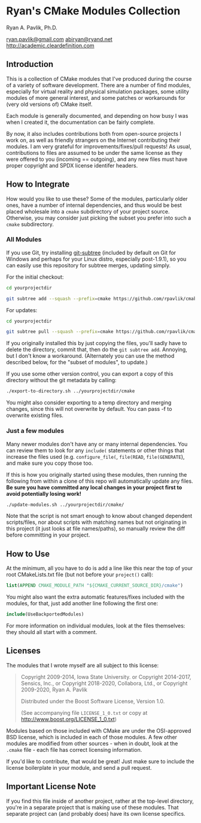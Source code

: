 # Ryan's CMake Modules Collection

Ryan A. Pavlik, Ph.D.

<ryan.pavlik@gmail.com> <abiryan@ryand.net>
<http://academic.cleardefinition.com>

<!--
Copyright 2009-2014, Iowa State University
Copyright 2014-2017, Sensics, Inc.
Copyright 2018-2020, Collabora, Ltd.
Copyright 2009-2020, Ryan A. Pavlik
Copyright 2011-2020, Contributors

SPDX-License-Identifier: BSL-1.0
-->

## Introduction

This is a collection of CMake modules that I've produced during the course
of a variety of software development.  There are a number of find modules,
especially for virtual reality and physical simulation packages, some utility
modules of more general interest, and some patches or workarounds for
(very old versions of) CMake itself.

Each module is generally documented, and depending on how busy I was
when I created it, the documentation can be fairly complete.

By now, it also includes contributions both from open-source projects I work on,
as well as friendly strangers on the Internet contributing their modules. I am
very grateful for improvements/fixes/pull requests! As usual, contributions to
files are assumed to be under the same license as they were offered to you
(incoming == outgoing), and any new files must have proper copyright and SPDX
license identifer headers.

## How to Integrate

How would you like to use these? Some of the modules, particularly older ones,
have a number of internal dependencies, and thus would be best placed wholesale
into a `cmake` subdirectory of your project source. Otherwise, you may consider
just picking the subset you prefer into such a `cmake` subdirectory.

### All Modules

If you use Git, try installing [git-subtree][1] (included by default on
Git for Windows and perhaps for your Linux distro, especially post-1.9.1), so
you can easily use this repository for subtree merges, updating simply.

For the initial checkout:

```sh
cd yourprojectdir

git subtree add --squash --prefix=cmake https://github.com/rpavlik/cmake-modules.git main
```

For updates:

```sh
cd yourprojectdir

git subtree pull --squash --prefix=cmake https://github.com/rpavlik/cmake-modules.git main
```

If you originally installed this by just copying the files, you'll sadly have to
delete the directory, commit that, then do the `git subtree add`. Annoying, but
I don't know a workaround. (Alternately you can use the method described below,
for the "subset of modules", to update.)

If you use some other version control, you can export a copy of this directory
without the git metadata by calling:

```sh
./export-to-directory.sh ../yourprojectdir/cmake
```

You might also consider exporting to a temp directory and merging changes, since
this will not overwrite by default.  You can pass -f to overwrite existing files.

### Just a few modules

Many newer modules don't have any or many internal dependencies. You can review
them to look for any `include(` statements or other things that increase the
files used (e.g. `configure_file(`, `file(READ`, `file(GENERATE`), and make sure
you copy those too.

If this is how you originally started using these modules, then running the
following from within a clone of this repo will automatically update any files.
**Be sure you have committed any local changes in your project first to avoid
potentially losing work!**

```sh
./update-modules.sh ../yourprojectdir/cmake/
```

Note that the script is not smart enough to know about changed dependent
scripts/files, nor about scripts with matching names but not originating in this
project (it just looks at file names/paths), so manually review the diff before
committing in your project.

## How to Use

At the minimum, all you have to do is add a line like this near the top
of your root CMakeLists.txt file (but not before your `project()` call):

```cmake
list(APPEND CMAKE_MODULE_PATH "${CMAKE_CURRENT_SOURCE_DIR}/cmake")
```

You might also want the extra automatic features/fixes included with the
modules, for that, just add another line following the first one:

```cmake
include(UseBackportedModules)
```

For more information on individual modules, look at the files themselves: they
should all start with a comment.

## Licenses

The modules that I wrote myself are all subject to this license:

> Copyright 2009-2014, Iowa State University.
> or Copyright 2014-2017, Sensics, Inc.,
> or Copyright 2018-2020, Collabora, Ltd.,
> or Copyright 2009-2020, Ryan A. Pavlik
>
> Distributed under the Boost Software License, Version 1.0.
>
> (See accompanying file `LICENSE_1_0.txt` or copy at
> <http://www.boost.org/LICENSE_1_0.txt>)

Modules based on those included with CMake are under the OSI-approved BSD
license, which is included in each of those modules. A few other modules are
modified from other sources - when in doubt, look at the `.cmake` file - each
file has correct licensing information.

If you'd like to contribute, that would be great! Just make sure to include
the license boilerplate in your module, and send a pull request.

## Important License Note

If you find this file inside of another project, rather at the top-level
directory, you're in a separate project that is making use of these modules.
That separate project can (and probably does) have its own license specifics.

[1]: https://github.com/git/git/tree/main/contrib/subtree  "Git Subtree upstream"
